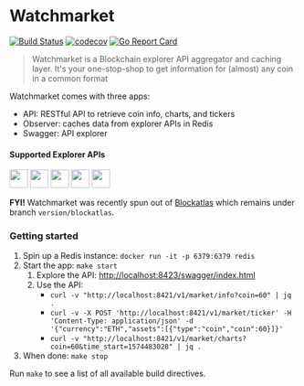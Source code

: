 # Watchmarket

[![Build Status](https://dev.azure.com/TrustWallet/WatchMarket/_apis/build/status/trustwallet.watchmarket?branchName=master)](https://dev.azure.com/TrustWallet/WatchMarket/_build/latest?definitionId=45&branchName=master)
[![codecov](https://codecov.io/gh/trustwallet/watchmarket/branch/master/graph/badge.svg)](https://codecov.io/gh/trustwallet/watchmarket)
[![Go Report Card](https://goreportcard.com/badge/github.com/TrustWallet/watchmarket)](https://goreportcard.com/report/github.com/TrustWallet/watchmarket)

> Watchmarket is a Blockchain explorer API aggregator and caching layer. It's your one-stop-shop to get information for (almost) any coin in a common format

Watchmarket comes with three apps:
* API: RESTful API to retrieve coin info, charts, and tickers
* Observer: caches data from explorer APIs in Redis
* Swagger: API explorer

#### Supported Explorer APIs

<a href="https://coinmarketcap.com" target="_blank"><img src="https://coinmarketcap.com/apple-touch-icon.png" width="32" /></a>
<a href="https://www.binance.org/" target="_blank"><img src="https://raw.githubusercontent.com/trustwallet/assets/master/blockchains/binance/info/logo.png" width="32" /></a>
<a href="https://compound.finance/" target="_blank"><img src="https://assets.coingecko.com/markets/images/517/large/compound-finance.png" width="32" /></a>
<a href="https://fixer.io/" target="_blank"><img src="https://fixer.io/fixer_images/fixer_money.png" width="32" /></a>
<a href="https://www.coingecko.com/" target="_blank"><img src="https://static.coingecko.com/s/thumbnail-007177f3eca19695592f0b8b0eabbdae282b54154e1be912285c9034ea6cbaf2.png" width="32" /></a>

**FYI!**
Watchmarket was recently spun out of [Blockatlas](https://github.com/trustwallet/blockatlas) which remains under branch `version/blockatlas`.

### Getting started

1. Spin up a Redis instance: `docker run -it -p 6379:6379 redis`
1. Start the app: `make start`
   1. Explore the API: [http://localhost:8423/swagger/index.html](http://localhost:8423/swagger/index.html)
   1. Use the API:
      * `curl -v "http://localhost:8421/v1/market/info?coin=60" | jq .`
      * `curl -v -X POST 'http://localhost:8421/v1/market/ticker' -H 'Content-Type: application/json' -d '{"currency":"ETH","assets":[{"type":"coin","coin":60}]}'`
      * `curl -v "http://localhost:8421/v1/market/charts?coin=60&time_start=1574483028" | jq .`
1. When done: `make stop`

Run `make` to see a list of all available build directives.
